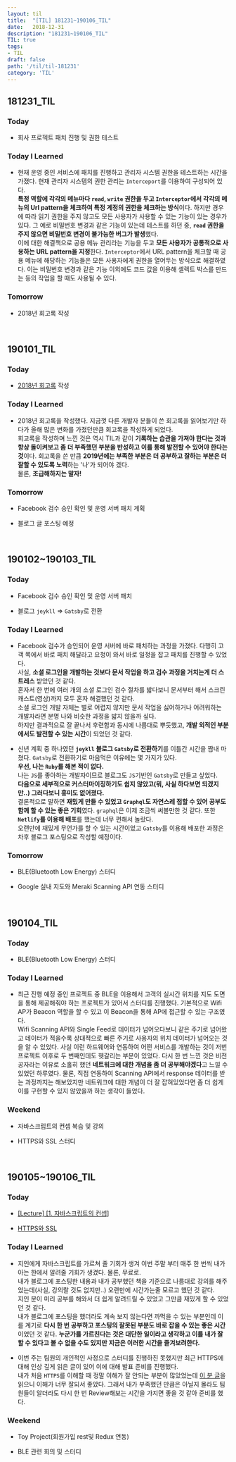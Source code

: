 ```yaml
---
layout: til
title:  "[TIL] 181231~190106_TIL"
date:   2018-12-31
description: "181231~190106_TIL"
TIL: true
tags:
- TIL
draft: false
path: '/til/til-181231'
category: 'TIL'
---
```


## 181231_TIL

### Today 

- 회사 프로젝트 패치 진행 및 권한 테스트

### Today I Learned

- 현재 운영 중인 서비스에 패치를 진행하고 관리자 시스템 권한을 테스트하는 시간을 가졌다. 현재 관리자 시스템의 권한 관리는 `Interceport`를 이용하여 구성되어 있다.<br/> **특정 역할에 각각의 메뉴마다 `read`, `write` 권한을 두고 `Interceptor`에서 각각의 메뉴의 Url pattern을 체크하여 특정 계정의 권한을 체크하는 방식**이다. 하지만 경우에 따라 읽기 권한을 주지 않고도 모든 사용자가 사용할 수 있는 기능이 있는 경우가 있다. 그 예로 비밀번호 변경과 같은 기능이 있는데 테스트를 하던 중, **`read` 권한을 주지 않으면 비밀번호 변경이 불가능한 버그가 발생**했다.<br/> 이에 대한 해결책으로 공용 메뉴 관리라는 기능을 두고 **모든 사용자가 공통적으로 사용하는 URL pattern을 지정**한다. `Interceptor`에서 URL pattern을 체크할 때 공용 메뉴에 해당하는 기능들은 모든 사용자에게 권한을 열어두는 방식으로 해결하였다. 이는 비밀번호 변경과 같은 기능 이외에도 코드 값을 이용해 셀렉트 박스를 만드는 등의 작업을 할 때도 사용될 수 있다.

### Tomorrow

- 2018년 회고록 작성

<br/>

## 190101_TIL

### Today 

- [2018년 회고록](https://bkjang.github.io/Article_memoir/) 작성

### Today I Learned

- 2018년 회고록을 작성했다. 지금껏 다른 개발자 분들이 쓴 회고록을 읽어보기만 하다가 올해 많은 변화를 가졌던만큼 회고록을 작성하게 되었다.<br/>회고록을 작성하며 느낀 것은 역시 TIL과 같이 **기록하는 습관을 가져야 한다는 것과 항상 돌이켜보고 좀 더 부족했던 부분을 반성하고 이를 통해 발전할 수 있어야 한다는 것**이다. 회고록을 쓴 만큼 **2019년에는 부족한 부분은 더 공부하고 잘하는 부분은 더 잘할 수 있도록 노력**하는 '나'가 되어야 겠다.<br/> 물론, **조급해하지는 말자!**

### Tomorrow

- Facebook 검수 승인 확인 및 운영 서버 패치 계획

- 블로그 글 포스팅 예정

<br/>

## 190102~190103_TIL

### Today 

- Facebook 검수 승인 확인 및 운영 서버 패치

- 블로그 `jeykll` => `Gatsby`로 전환

### Today I Learned

- Facebook 검수가 승인되어 운영 서버에 바로 패치하는 과정을 가졌다. 다행히 고객 쪽에서 바로 패치 해달라고 요청이 와서 바로 일정을 잡고 패치를 진행할 수 있었다. <br/>사실, **소셜 로그인을 개발하는 것보다 문서 작업을 하고 검수 과정을 거치는게 더 스트레스** 받았던 것 같다.<br/> 혼자서 한 번에 여러 개의 소셜 로그인 검수 절차를 밟다보니 문서부터 해서 스크린 캐스트(영상)까지 모두 혼자 해결했던 것 같다.<br/> 소셜 로그인 개발 자체는 별로 어렵지 않지만 문서 작업을 싫어하거나 어려워하는 개발자라면 분명 나와 비슷한 과정을 밟지 않을까 싶다. <br/>하지만 결과적으로 잘 끝나서 후련함과 동시에 나름대로 뿌듯했고, **개발 외적인 부분에서도 발전할 수 있는 시간**이 되었던 것 같다.

- 신년 계획 중 하나였던 **`jeykll` 블로그 `Gatsby`로 전환하기**를 이틀간 시간을 짬내 마쳤다. `Gatsby`로 전환하기로 마음먹은 이유에는 몇 가지가 있다.<br/>
**우선, 나는 `Ruby`를 해본 적이 없다.**<br/> 나는 `JS`를 좋아하는 개발자이므로 블로그도 `JS`기반인 `Gatsby`로 만들고 싶었다.<br/>
**다음으로 세부적으로 커스터마이징하기도 쉽지 않았고(뭐, 사실 하다보면 되겠지만..) 그러다보니 흥미도 없어졌다.**<br/> 결론적으로 말하면 **재밌게 만들 수 있었고 `Graphql`도 자연스레 접할 수 있어 공부도 함께 할 수 있는 좋은 기회**였다. `graphql`은 이제 조금씩 써볼만한 것 같다. 또한 **`Netlify`를 이용해 배포**를 했는데 너무 편해서 놀랐다.<br/> 오랜만에 재밌게 무언가를 할 수 있는 시간이었고 `Gatsby`를 이용해 배포한 과정은 차후 블로그 포스팅으로 작성할 예정이다.

### Tomorrow

- BLE(Bluetooth Low Energy) 스터디

- Google 실내 지도와 Meraki Scanning API 연동 스터디

<br/>

## 190104_TIL

### Today 

- BLE(Bluetooth Low Energy) 스터디

### Today I Learned

- 최근 진행 예정 중인 프로젝트 중 BLE을 이용해서 고객의 실시간 위치를 지도 도면을 통해 제공해줘야 하는 프로젝트가 있어서 스터디를 진행했다. 기본적으로 Wifi AP가 Beacon 역할을 할 수 있고 이 Beacon을 통해 AP에 접근할 수 있는 구조였다.<br/> Wifi Scanning API와 Single Feed로 데이터가 넘어오다보니 같은 주기로 넘어왔고 데이터가 적을수록 상대적으로 빠른 주기로 사용자의 위치 데이터가 넘어오는 것을 알 수 있었다. 사실 이런 하드웨어와 연동하여 어떤 서비스를 개발하는 것이 저번 프로젝트 이후로 두 번째인데도 헷갈리는 부분이 있었다. 다시 한 번 느낀 것은 비전공자라는 이유로 소홀히 했던 **네트워크에 대한 개념을 좀 더 공부해야겠다**고 느낄 수 있었던 하루였다. 물론, 직접 연동하여 Scanning API에서 response 데이터를 받는 과정까지는 해보았지만 네트워크에 대한 개념이 더 잘 잡혀있었다면 좀 더 쉽게 이를 구현할 수 있지 않았을까 하는 생각이 들었다.

### Weekend

- 자바스크립트의 컨셉 복습 및 강의
 
- HTTPS와 SSL 스터디

<br/>

## 190105~190106_TIL

### Today 

- [[Lecture] [1. 자바스크립트의 컨셉]](https://bkdevlog.netlify.com/posts/concept-of-js)

- [HTTPS와 SSL](https://github.com/Im-D/Dev-Docs/blob/master/Security/HTTPS%EC%99%80%20SSL.md)

### Today I Learned

- 지인에게 자바스크립트를 가르쳐 줄 기회가 생겨 이번 주말 부터 매주 한 번씩 내가 아는 한에서 알려줄 기회가 생겼다. 물론, 무료로.<br/> 내가 블로그에 포스팅한 내용과 내가 공부했던 책을 기준으로 나름대로 강의를 해주었는데(사실, 강의랄 것도 없지만..) 오랜만에 시간가는줄 모르고 했던 것 같다.<br/> 지인 분이 미리 공부를 해와서 더 쉽게 알려드릴 수 있었고 그만큼 재밌게 할 수 있었던 것 같다.<br/> 내가 블로그에 포스팅을 했더라도 계속 보지 않는다면 까먹을 수 있는 부분인데 이를 계기로 **다시 한 번 공부하고 포스팅의 잘못된 부분도 바로 잡을 수 있는 좋은 시간**이었던 것 같다. **누군가를 가르친다는 것은 대단한 일이라고 생각하고 이를 내가 잘 할 수 있다고 볼 수 없을 수도 있지만 지금은 이러한 시간을 즐겨보려한다.**

- 이번 주는 팀원의 개인적인 사정으로 스터디를 진행하진 못했지만 최근 HTTPS에 대해 인상 깊게 읽은 글이 있어 이에 대해 발표 준비를 진행했다.<br/> 내가 처음 `HTTPS`를 이해할 때 정말 이해가 잘 안되는 부분이 많았었는데 [이 분 글](https://www.vobour.com/%EB%B9%84%EB%91%98%EA%B8%B0%EB%A1%9C-%EC%84%A4%EB%AA%85%ED%95%98%EB%8A%94-https-https-explained-with-car)을 읽으니 이해가 너무 잘되서 좋았다. 그래서 내가 부족했던 만큼은 아닐지 몰라도 팀원들이 알더라도 다시 한 번 Review해보는 시간을 가지면 좋을 것 같아 준비를 했다.

### Weekend

- Toy Project(회원가입 rest및 Redux 연동)

- BLE 관련 회의 및 스터디

<br/>